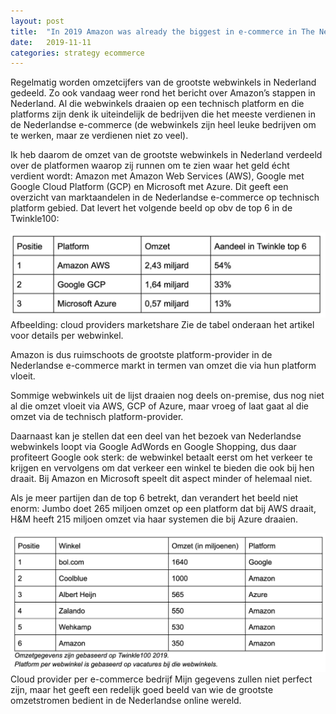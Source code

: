 ```yaml
---
layout: post
title:  "In 2019 Amazon was already the biggest in e-commerce in The Netherlands"
date:   2019-11-11
categories: strategy ecommerce
---
```


Regelmatig worden omzetcijfers van de grootste webwinkels in Nederland gedeeld. Zo ook vandaag weer rond het bericht over Amazon’s stappen in Nederland. Al die webwinkels draaien  op een technisch platform en die platforms zijn denk ik uiteindelijk de bedrijven die het meeste verdienen in de Nederlandse e-commerce (de webwinkels zijn heel leuke bedrijven om te werken, maar ze verdienen niet zo veel).

Ik heb daarom de omzet van de grootste webwinkels in Nederland verdeeld over de platformen waarop zij runnen om te zien waar het geld écht verdient wordt: Amazon met Amazon Web Services (AWS), Google met Google Cloud Platform (GCP) en Microsoft met Azure. Dit geeft een overzicht van marktaandelen in de Nederlandse e-commerce op technisch platform gebied. Dat levert het volgende beeld op obv de top 6 in de Twinkle100:

![cloud providers marketshare](_blob/Cloud+providers+marketshare.jpg)
Afbeelding: cloud providers marketshare
Zie de tabel onderaan het artikel voor details per webwinkel.

Amazon is dus ruimschoots de grootste platform-provider in de Nederlandse e-commerce markt in termen van omzet die via hun platform vloeit.

Sommige webwinkels uit de lijst draaien nog deels on-premise, dus nog niet al die omzet vloeit via AWS, GCP of Azure, maar vroeg of laat gaat al die omzet via de technisch platform-provider.

Daarnaast kan je stellen dat een deel van het bezoek van Nederlandse webwinkels loopt via Google AdWords en Google Shopping, dus daar profiteert Google ook sterk: de webwinkel betaalt eerst om het verkeer te krijgen en vervolgens om dat verkeer een winkel te bieden die ook bij hen draait. Bij Amazon en Microsoft speelt dit aspect minder of helemaal niet.

Als je meer partijen dan de top 6 betrekt, dan verandert het beeld niet enorm: Jumbo doet 265 miljoen omzet op een platform dat bij AWS draait, H&M heeft 215 miljoen omzet via haar systemen die bij Azure draaien.

![Cloud provider per e-commerce bedrijf](https://github.com/arjenderuiter/arjenderuiter.github.io/blob/3e240db1a82ca3bb3a6c20444ab46ed1ac02ad66/_blob/Cloud+provider+per+e-commerce+bedrijf.png)
Cloud provider per e-commerce bedrijf
Mijn gegevens zullen niet perfect zijn, maar het geeft een redelijk goed beeld van wie de grootste omzetstromen bedient in de Nederlandse online wereld.

[Dit artikel is oorspronkelijk gepost op LinkedIn]: [https://www.linkedin.com/pulse/3-cloud-providers-doen-goede-zaken-bij-nederlandse-arjen-de-ruiter/]

